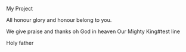 My Project

All honour glory and honour belong to you.

We give praise and thanks oh God in heaven
Our Mighty King#test line

Holy father 
